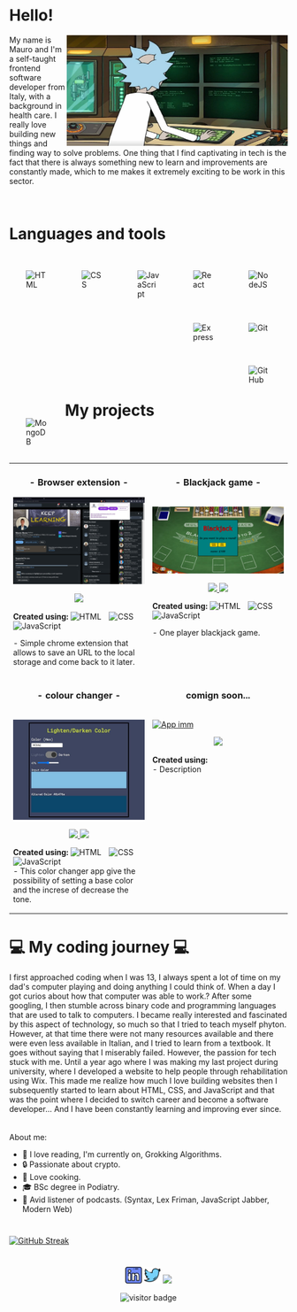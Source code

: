 # Hello!

<img align="right" width="400px" height="200px" src="https://raw.githubusercontent.com/maurobusso/maurobusso/main/gZJnF8uBFF2cy-LgHRk0ZR86e3iVKtWMQdZJbatwhXo.webp" /> 

My name is Mauro and I'm a self-taught frontend software developer from Italy, with a background in health care. I really love building new things and finding way to solve problems. One thing that I find captivating in tech is the fact that there is always something new to learn and improvements are constantly made, which to me   makes it extremely exciting to be work in this sector.

<br/>

# Languages and tools

<img align="left" alt="HTML" width="8%" style="padding:6%;" src="https://cdn.jsdelivr.net/gh/devicons/devicon/icons/html5/html5-plain-wordmark.svg" />
<img align="left" alt="CSS" width="8%" style="padding:6%;" src="https://cdn.jsdelivr.net/gh/devicons/devicon/icons/css3/css3-plain-wordmark.svg" />
<img align="left" alt="JavaScript" width="8%" style="padding:6%;" src="https://cdn.jsdelivr.net/gh/devicons/devicon/icons/javascript/javascript-plain.svg"/>
<img align="left" alt="React" width="8%" style="padding:6%;" src="https://cdn.jsdelivr.net/gh/devicons/devicon/icons/react/react-original-wordmark.svg"/>
<img align="left" alt="NodeJS" width="8%" style="padding:6%;" src="https://cdn.jsdelivr.net/gh/devicons/devicon/icons/nodejs/nodejs-plain-wordmark.svg"/>
<img align="left" alt="Express" width="8%" style="padding:6%;" src="https://cdn.jsdelivr.net/gh/devicons/devicon/icons/express/express-original-wordmark.svg"/>      
<img align="left" alt="Git" width="8%" style="padding:6%;" src="https://cdn.jsdelivr.net/gh/devicons/devicon/icons/git/git-plain-wordmark.svg" />
<img align="left" alt="GitHub" width="8%" style="padding:6%;" src="https://cdn.jsdelivr.net/gh/devicons/devicon/icons/github/github-original-wordmark.svg"/>
<img align="left" alt="MongoDB" width="8%" style="padding:6%;" src="https://cdn.jsdelivr.net/gh/devicons/devicon/icons/mongodb/mongodb-plain-wordmark.svg"/>
<br />
<br />
<br />

#

# My projects

<table style="max-width 100%">
  <tr>
<!-- 1 project -->
    <td width="50%" valign="top"> 
      <h3 align="center">- Browser extension -</h3>
        <a target="_blank" href="brave://extensions/?id=gjfejbeahhdnmelbcfoafcbidelfcdjm">
            <img src="https://github.com/maurobusso/Chrome-Extension/blob/main/Extension.jpg" width="100%" />
        </a>
        <br />
        <p align="center">
           <a href="https://github.com/maurobusso/Chrome-Extension">
            <img src="https://img.shields.io/static/v1?label=|&message=REPO&color=23555f&style=plastic&logo=github&logo-color=white"/>
           </a>  
           <!-- this is the link to the personal website (still need to be developed)
           <a href="link to app" target="_blank">
             <img src="https://img.shields.io/static/v1?label=|&message=WEBSITE&color=cdf998&style=plastic&logo=wordpress&logo-color=white"/>
           </a>
           -->
         </p>
         <p>
            <strong> Created using: </strong>
            <img alt="HTML" width="25px" style="padding-right:10px;" src="https://cdn.jsdelivr.net/gh/devicons/devicon/icons/html5/html5-plain-wordmark.svg"/>
            <img alt="CSS" width="25px" style="padding-right:10px;" src="https://cdn.jsdelivr.net/gh/devicons/devicon/icons/css3/css3-plain-wordmark.svg" />
            <img alt="JavaScript" width="25px" style="padding-right:10px;" src="https://cdn.jsdelivr.net/gh/devicons/devicon/icons/javascript/javascript-plain.svg" /> 
         </p> 
         <p>
          - Simple chrome extension that allows to save an URL to the local storage and come back to it later.
         </p>
    </td>  
<!-- 2 project -->
     <td width="50%" valign="top"> 
      <h3 align="center">- Blackjack game -</h3>
        <br />
        <a target="_blank" href="https://github.com/maurobusso/Blackjack_game">
            <img width="100%" src="https://github.com/maurobusso/Blackjack_game/blob/main/img.png" />
        </a>
        <br />
        <p align="center">
           <a href="https://github.com/maurobusso/Blackjack_game">
            <img src="https://img.shields.io/static/v1?label=|&message=REPO&color=23555f&style=plastic&logo=github&logo-color=white"/>
           </a>  
           <a href="https://blackjack-game-mauro.netlify.app">
             <img src="https://img.shields.io/static/v1?label=|&message=WEBSITE&color=cdf998&style=plastic&logo=wordpress&logo-color=white"/>
           </a>
         </p>
        <p>
            <strong> Created using: </strong>
            <img alt="HTML" width="25px" style="padding-right:10px;" src="https://cdn.jsdelivr.net/gh/devicons/devicon/icons/html5/html5-plain-wordmark.svg"/>
            <img alt="CSS" width="25px" style="padding-right:10px;" src="https://cdn.jsdelivr.net/gh/devicons/devicon/icons/css3/css3-plain-wordmark.svg" />
            <img alt="JavaScript" width="25px" style="padding-right:10px;" src="https://cdn.jsdelivr.net/gh/devicons/devicon/icons/javascript/javascript-plain.svg" /> 
        </p>
        <p>
         - One player blackjack game.
        </p>  
    </td>
    </tr>
    <tr>
<!-- 3 project -->
     <td width="50%" valign="top"> 
      <h3 align="center">- colour changer -</h3>
        <br />
        <a target="_blank" href="https://color-change-app.netlify.app">
            <img width="100%" src="https://github.com/maurobusso/color-change-tool/blob/main/immage.jpg">
        </a>
        <br />
        <p align="center">
          <a href="https://github.com/maurobusso/colour-change-tool">
            <img src="https://img.shields.io/static/v1?label=|&message=REPO&color=23555f&style=plastic&logo=github&logo-color=white"/>
          </a>  
          <a href="https://color-change-app.netlify.app/">
             <img src="https://img.shields.io/static/v1?label=|&message=WEBSITE&color=cdf998&style=plastic&logo=wordpress&logo-color=white"/>
           </a>
           <!-- this is the link to the personal website (still need to be developed)
           <a href="link to app" target="_blank">
             <img src="https://img.shields.io/static/v1?label=|&message=WEBSITE&color=cdf998&style=plastic&logo=wordpress&logo-color=white"/>
           </a>-->
         </p>
        <p>
          <strong> Created using:  </strong> 
          <img alt="HTML" width="25px" style="padding-right:10px;" src="https://cdn.jsdelivr.net/gh/devicons/devicon/icons/html5/html5-plain-wordmark.svg"/>
          <img alt="CSS" width="25px" style="padding-right:10px;" src="https://cdn.jsdelivr.net/gh/devicons/devicon/icons/css3/css3-plain-wordmark.svg" />
          <img alt="JavaScript" width="25px" style="padding-right:10px;" src="https://cdn.jsdelivr.net/gh/devicons/devicon/icons/javascript/javascript-plain.svg" />
          <br> - This color changer app give the possibility of setting a base color and the increse of decrease the tone.
        </p>
    </td>
<!-- 4 project -->
     <td width="50%" valign="top">
      <h3 align="center">comign soon...</h3>
        <br />
        <a target="_blank" href="link to project">
            <img src="gif" width="100%" alt="App imm"/>
        </a>
        <br />
        <p align="center">
           <a href="link to git ghub repo">
            <img src="https://img.shields.io/static/v1?label=|&message=REPO&color=23555f&style=plastic&logo=github&logo-color=white"/>
           </a>  
           <!-- this is the link to the personal website (still need to be developed)
           <a href="link to app" target="_blank">
             <img src="https://img.shields.io/static/v1?label=|&message=WEBSITE&color=cdf998&style=plastic&logo=wordpress&logo-color=white"/>
           </a>-->
         </p>
        <p><strong> Created using:  </strong> 
        <br> - Description
        </p>
    </td>
  </tr>
</table>

#

# :computer: My coding journey :computer:
I first approached coding when I was 13, I always spent a lot of time on my dad's computer playing and doing anything I could think of. When a day I got curios about how that computer was able to work.? After some googling, I then stumble across binary code and programming languages that are used to talk to computers. I became really interested and fascinated by this aspect of technology, so much so that I tried to teach myself phyton. However, at that time there were not many resources available and there were even less available in Italian, and I tried to learn from a textbook. It goes without saying that I miserably failed. However, the passion for tech stuck with me. Until a year ago where I was making my last project during university, where I developed a website to help people through rehabilitation using Wix. This made me realize how much I love building websites then I subsequently started to learn about HTML, CSS, and JavaScript and that was the point where I decided to switch career and become a software developer... And I have been constantly learning and improving ever since.
<br />
<br />
<br />
About me:<br />
- :book: I love reading, I'm currently on, Grokking Algorithms. <br />
- :lock: Passionate about crypto. <br />
- :hocho: Love cooking. <br />
- :mortar_board: BSc degree in Podiatry. <br />
- :musical_note: Avid listener of podcasts. (Syntax, Lex Friman, JavaScript Jabber, Modern Web)

#

[![GitHub Streak](https://streak-stats.demolab.com?user=maurobusso&theme=vue-dark)](https://git.io/streak-stats)

#

<p align='center'>
<a href="https://www.linkedin.com/in/mauro-busso-601723195/"><img height="30" src="https://raw.githubusercontent.com/8bithemant/8bithemant/master/linkedin.png?raw=true"></a>
<a href="https://twitter.com/MauroBusso4"><img height="30" src="https://raw.githubusercontent.com/8bithemant/8bithemant/master/twitter.png?raw=true"></a>
<a href="mailto:mauro.busso12@gmail.com"><img height="30" src="https://user-images.githubusercontent.com/107254152/192117495-48f525bb-451a-4be3-a97f-3975f3648831.png"></a>



<p  align="center">
<!--<img src="https://visitor-badge.glitch.me/badge?page_id=maurobusso" alt="visitor badge"/>-->
<img src="https://visitor-badge.laobi.icu/badge?page_id=maurobusso" alt="visitor badge"/>       
</p>
